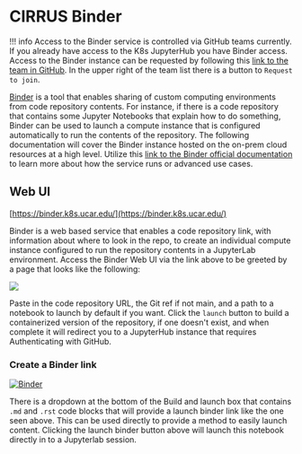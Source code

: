 # CIRRUS Binder

!!! info
    Access to the Binder service is controlled via GitHub teams currently. If you already have access to the K8s JupyterHub you have Binder access. Access to the Binder instance can be requested by following this [link to the team in GitHub](https://github.com/orgs/NCAR/teams/2i2c-cloud-users). In the upper right of the team list there is a button to `Request to join`.

[Binder](https://mybinder.readthedocs.io/en/latest/index.html) is a tool that enables sharing of custom computing environments from code repository contents. For instance, if there is a code repository that contains some Jupyter Notebooks that explain how to do something, Binder can be used to launch a compute instance that is configured automatically to run the contents of the repository. The following documentation will cover the Binder instance hosted on the on-prem cloud resources at a high level. Utilize this [link to the Binder official documentation](https://mybinder.readthedocs.io/en/latest/index.html) to learn more about how the service runs or advanced use cases.

## Web UI

[https://binder.k8s.ucar.edu/](https://binder.k8s.ucar.edu/)

Binder is a web based service that enables a code repository link, with information about where to look in the repo, to create an individual compute instance configured to run the repository contents in a JupyterLab environment. Access the Binder Web UI via the link above to be greeted by a page that looks like the following:

<img src="https://ncar.github.io/cisl-cloud/_static/binder/binder.png"/>

Paste in the code repository URL, the Git ref if not main, and a path to a notebook to launch by default if you want. Click the `launch` button to build a containerized version of the repository, if one doesn't exist, and when complete it will redirect you to a JupyterHub instance that requires Authenticating with GitHub. 

### Create a Binder link

[![Binder](https://binder.k8s.ucar.edu/badge_logo.svg)](https://binder.k8s.ucar.edu/v2/gh/NCAR/cisl-cloud.git/docs?labpath=how-to%2Fbinderhub%2Fbinderhub.ipynb)

There is a dropdown at the bottom of the Build and launch box that contains `.md` and `.rst` code blocks that will provide a launch binder link like the one seen above. This can be used directly to provide a method to easily launch content. Clicking the launch binder button above will launch this notebook directly in to a Jupyterlab session.
